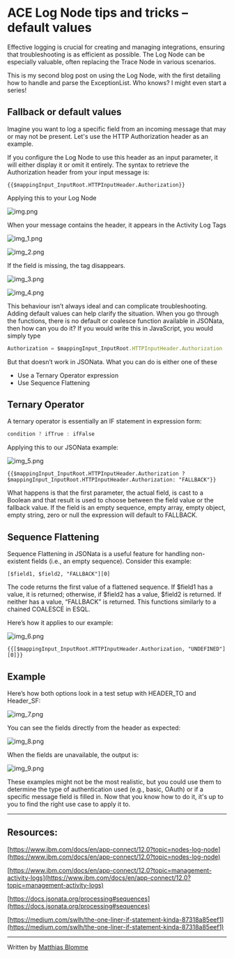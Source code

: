 # ACE Log Node tips and tricks – default values

Effective logging is crucial for creating and managing integrations, ensuring that troubleshooting is as efficient as possible. The Log Node can be especially valuable, often replacing the Trace Node in various scenarios.

This is my second blog post on using the Log Node, with the first detailing how to handle and parse the ExceptionList. Who knows? I might even start a series!

## Fallback or default values

Imagine you want to log a specific field from an incoming message that may or may not be present. Let's use the HTTP Authorization header as an example.

If you configure the Log Node to use this header as an input parameter, it will either display it or omit it entirely. The syntax to retrieve the Authorization header from your input message is:

```jsonata
{{$mappingInput_InputRoot.HTTPInputHeader.Authorization}}
```

Applying this to your Log Node

![img.png](img.png)

When your message contains the header, it appears in the Activity Log Tags

![img_1.png](img_1.png)

![img_2.png](img_2.png)

If the field is missing, the tag disappears.

![img_3.png](img_3.png)

![img_4.png](img_4.png)

This behaviour isn’t always ideal and can complicate troubleshooting. Adding default values can help clarify the situation. When you go through the functions, there is no default or coalesce function available in JSONata, then how can you do it? If you would write this in JavaScript, you would simply type

```javascript
Authorization = $mappingInput_InputRoot.HTTPInputHeader.Authorization || UNDEFINED
```

But that doesn’t work in JSONata. What you can do is either one of these

- Use a Ternary Operator expression
- Use Sequence Flattening

## Ternary Operator

A ternary operator is essentially an IF statement in expression form:

```javascript
condition ? ifTrue : ifFalse
```

Applying this to our JSONata example:

![img_5.png](img_5.png)

```jsonata
{{$mappingInput_InputRoot.HTTPInputHeader.Authorization ? $mappingInput_InputRoot.HTTPInputHeader.Authorization: "FALLBACK"}}
```

What happens is that the first parameter, the actual field, is cast to a Boolean and that result is used to choose between the field value or the fallback value. If the field is an empty sequence, empty array, empty object, empty string, zero or null the expression will default to FALLBACK.

## Sequence Flattening

Sequence Flattening in JSONata is a useful feature for handling non-existent fields (i.e., an empty sequence). Consider this example:

```jsonata
[$field1, $field2, "FALLBACK"][0]
```

The code returns the first value of a flattened sequence. If $field1 has a value, it is returned; otherwise, if $field2 has a value, $field2 is returned. If neither has a value, “FALLBACK” is returned. This functions similarly to a chained COALESCE in ESQL.

Here’s how it applies to our example:

![img_6.png](img_6.png)

```jsonata
{{[$mappingInput_InputRoot.HTTPInputHeader.Authorization, "UNDEFINED"][0]}}
```

## Example

Here’s how both options look in a test setup with HEADER_TO and Header_SF:

![img_7.png](img_7.png)

You can see the fields directly from the header as expected:

![img_8.png](img_8.png)

When the fields are unavailable, the output is:

![img_9.png](img_9.png)

These examples might not be the most realistic, but you could use them to determine the type of authentication used (e.g., basic, OAuth) or if a specific message field is filled in. Now that you know how to do it, it's up to you to find the right use case to apply it to.

---

## Resources:

[https://www.ibm.com/docs/en/app-connect/12.0?topic=nodes-log-node](https://www.ibm.com/docs/en/app-connect/12.0?topic=nodes-log-node)

[https://www.ibm.com/docs/en/app-connect/12.0?topic=management-activity-logs](https://www.ibm.com/docs/en/app-connect/12.0?topic=management-activity-logs)

[https://docs.jsonata.org/processing#sequences](https://docs.jsonata.org/processing#sequences)

[https://medium.com/swlh/the-one-liner-if-statement-kinda-87318a85eef1](https://medium.com/swlh/the-one-liner-if-statement-kinda-87318a85eef1)

---

Written by [Matthias Blomme](https://www.linkedin.com/in/matthiasblomme/)
